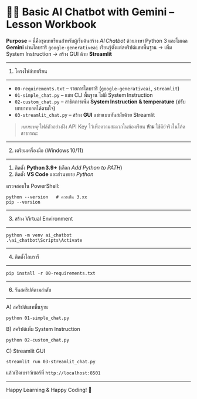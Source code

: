 🧑‍💻 Basic AI Chatbot with Gemini – Lesson Workbook
===============================================

**Purpose** – นี่คือชุดบทเรียนสำหรับผู้เริ่มต้นสร้าง *AI Chatbot* ด้วยภาษา Python 3 และโมเดล **Gemini** ผ่านไลบรารี `google‑generativeai`  เรียนรู้ตั้งแต่สคริปต์แชทพื้นฐาน → เพิ่ม System Instruction → สร้าง GUI ด้วย **Streamlit**

------------------------------------------------------------
1. โครงไฟล์บทเรียน
------------------------------------------------------------
- `00-requirements.txt`  – รายการไลบรารี (`google-generativeai`, `streamlit`)
- `01-simple_chat.py`    – แชท CLI พื้นฐาน ไม่มี System Instruction
- `02-custom_chat.py`    – สาธิตการเพิ่ม **System Instruction & temperature** (ปรับบทบาทบอตได้ตามใจ)
- `03-streamlit_chat.py` – สร้าง **GUI** แชทแบบทันสมัยด้วย Streamlit

> *หมายเหตุ* ไฟล์ตัวอย่างฝัง API Key ไว้เพื่อความสะดวกในห้องเรียน **ห้าม** ใช้คีย์จริงในโค้ดสาธารณะ

------------------------------------------------------------
2. เตรียมเครื่องมือ (Windows 10/11)
------------------------------------------------------------
1) ติดตั้ง **Python 3.9+** (เลือก *Add Python to PATH*)
2) ติดตั้ง **VS Code** และส่วนขยาย *Python*

ตรวจสอบใน PowerShell:
```
python --version   # ควรเห็น 3.xx
pip --version
```

------------------------------------------------------------
3. สร้าง Virtual Environment
------------------------------------------------------------
```
python -m venv ai_chatbot
.\ai_chatbot\Scripts\Activate
```

------------------------------------------------------------
4. ติดตั้งไลบรารี
------------------------------------------------------------
```
pip install -r 00-requirements.txt
```

------------------------------------------------------------

6. รันสคริปต์ตามลำดับ
------------------------------------------------------------
A) สคริปต์แชทพื้นฐาน
```
python 01-simple_chat.py
```
B) สคริปต์เพิ่ม System Instruction
```
python 02-custom_chat.py
```
C) Streamlit GUI
```
streamlit run 03-streamlit_chat.py
```
แล้วเปิดเบราว์เซอร์ที่ `http://localhost:8501`

------------------------------------------------------------


Happy Learning & Happy Coding! 🚀

